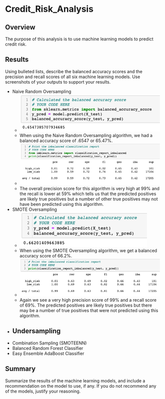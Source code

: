 # Credit_Risk_Analysis

## Overview
The purpose of this analysis is to use machine learning models to predict credit risk.


## Results
Using bulleted lists, describe the balanced accuracy scores and the precision and recall scores of all six machine learning models. Use screenshots of your outputs to support your results.
   - Naive Random Oversampling
     - ![](Resources/naive_random_accuracy.png)
     - When using the Naive Random Oversampling algorithm, we had a balanced accuracy score of .6547 or 65.47%. 
     - ![](Resources/naive_random_classification.png)
     - The overall precision score for this algorithm is very high at 99% and the recall is lower at 59% which tells us that the predicted positives are likely true positives but a number of other true positives may not have been predicted using this algorithm. 
   - SMOTE Oversampling
     - ![](Resources/smote_accuracy.png)
     - When using the SMOTE Oversampling algorithm, we get a balanced accuracy score of 66.2%.
     - ![](Resources/smote_classification.png)
     - Again we see a very high precision score of 99% and a recall score of 69%. The predicted positives are likely true positives but there may be a number of true positives that were not predicted using this algorithm. 
   - Undersampling
     - 
   - Combination Sampling (SMOTEENN)
   - Balanced Random Forest Classifier
   - Easy Ensemble AdaBoost Classifier

## Summary
Summarize the results of the machine learning models, and include a recommendation on the model to use, if any. If you do not recommend any of the models, justify your reasoning.
